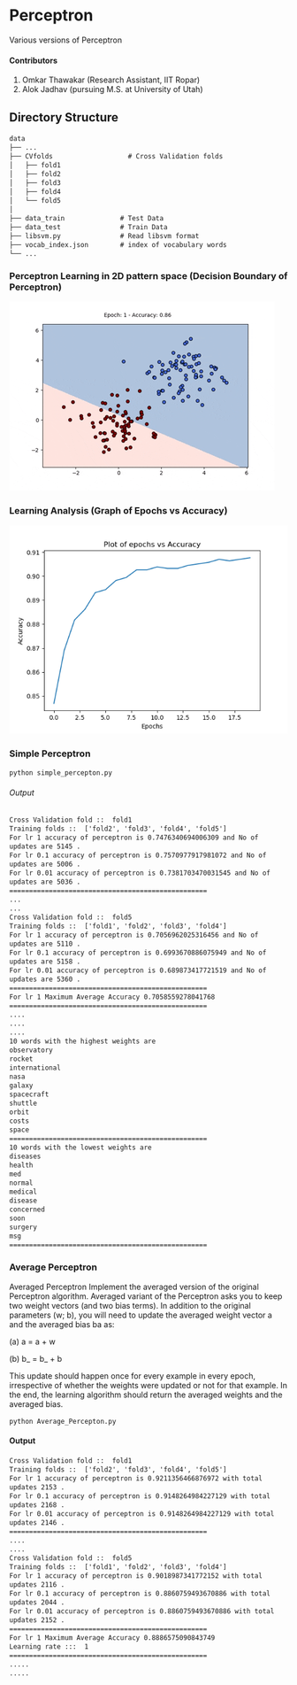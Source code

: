 # Perceptron
Various versions of Perceptron 

#### Contributors
1. Omkar Thawakar (Research Assistant, IIT Ropar)
2. Alok Jadhav (pursuing M.S. at University of Utah)

## Directory Structure

    data
    ├── ...
    ├── CVfolds                   # Cross Validation folds
    │   ├── fold1          
    │   ├── fold2
    │   ├── fold3
    │   ├── fold4
    │   └── fold5 
    │
    ├── data_train              # Test Data
    ├── data_test               # Train Data
    ├── libsvm.py               # Read libsvm format
    ├── vocab_index.json        # index of vocabulary words
    └── ...
    
### Perceptron Learning in 2D pattern space (Decision Boundary of Perceptron)
![](data/perceptron_learning.gif)

### Learning Analysis (Graph of Epochs vs Accuracy)
![](data/Plot.png)

### Simple Perceptron
```
python simple_percepton.py
```
###### Output
```
Cross Validation fold ::  fold1
Training folds ::  ['fold2', 'fold3', 'fold4', 'fold5']
For lr 1 accuracy of perceptron is 0.7476340694006309 and No of updates are 5145 .
For lr 0.1 accuracy of perceptron is 0.7570977917981072 and No of updates are 5006 .
For lr 0.01 accuracy of perceptron is 0.7381703470031545 and No of updates are 5036 .
==================================================
...
...
Cross Validation fold ::  fold5
Training folds ::  ['fold1', 'fold2', 'fold3', 'fold4']
For lr 1 accuracy of perceptron is 0.7056962025316456 and No of updates are 5110 .
For lr 0.1 accuracy of perceptron is 0.6993670886075949 and No of updates are 5158 .
For lr 0.01 accuracy of perceptron is 0.689873417721519 and No of updates are 5360 .
==================================================
For lr 1 Maximum Average Accuracy 0.7058559278041768
==================================================
....
....
....
10 words with the highest weights are
observatory
rocket
international
nasa
galaxy
spacecraft
shuttle
orbit
costs
space
==================================================
10 words with the lowest weights are
diseases
health
med
normal
medical
disease
concerned
soon
surgery
msg
==================================================
```

### Average Perceptron

Averaged Perceptron Implement the averaged version of the original Perceptron
algorithm. Averaged variant of the Perceptron asks you to keep two weight vectors (and two bias terms). In addition to
the original parameters (w; b), you will need to update the averaged weight vector a
and the averaged bias ba as:

(a) a = a + w

(b) b_ = b_ + b

This update should happen once for every example in every epoch, irrespective of
whether the weights were updated or not for that example. In the end, the learning
algorithm should return the averaged weights and the averaged bias.


```
python Average_Percepton.py
```

#### Output
```
Cross Validation fold ::  fold1
Training folds ::  ['fold2', 'fold3', 'fold4', 'fold5']
For lr 1 accuracy of perceptron is 0.9211356466876972 with total updates 2153 .
For lr 0.1 accuracy of perceptron is 0.9148264984227129 with total updates 2168 .
For lr 0.01 accuracy of perceptron is 0.9148264984227129 with total updates 2146 .
==================================================
....
....
Cross Validation fold ::  fold5
Training folds ::  ['fold1', 'fold2', 'fold3', 'fold4']
For lr 1 accuracy of perceptron is 0.9018987341772152 with total updates 2116 .
For lr 0.1 accuracy of perceptron is 0.8860759493670886 with total updates 2044 .
For lr 0.01 accuracy of perceptron is 0.8860759493670886 with total updates 2152 .
==================================================
For lr 1 Maximum Average Accuracy 0.8886575090843749
Learning rate :::  1
==================================================
.....
.....
```
